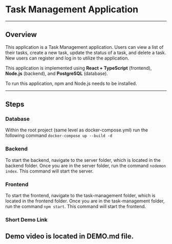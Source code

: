 # Task Management Application
---

## Overview

This application is a Task Management application. Users can view a list of their tasks, create a new task, update the status of a task, and delete a task. New users can register and log in to utilize the application. 

This application is implemented using **React + TypeScript** (frontend), **Node.js** (backend), and **PostgreSQL** (database).

To run this application, npm and Node.js needs to be installed.

---

## Steps
### Database
Within the root project (same level as docker-compose.yml) run the following command `docker-compose up --build -d`

### Backend
To start the backend, navigate to the server folder, which is located in the backend folder. Once you are in the server folder, run the command `nodemon index`. This command will start the server.

### Frontend
To start the frontend, navigate to the task-management folder, which is located in the frontend folder. Once you are in the task-management folder, run the command `npm start`. This command will start the frontend.

### Short Demo Link
Demo video is located in DEMO.md file.
---
